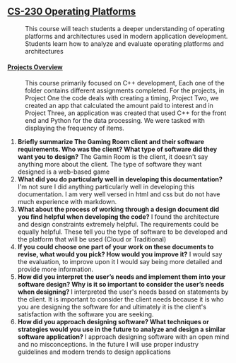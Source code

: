 ## <u>CS-230 Operating Platforms</u>
<dd>This course will teach students a deeper understanding of operating platforms and architectures used in modern application development.  Students learn how to analyze and evaluate operating platforms and architectures</dd>

<dl>
    <dt><h4><u>Projects Overview</u></h4></dt>
    <dd>This course primarily focused on C++ development, Each one of the folder contains different assignments completed.  For the projects, in Project One the code deals with creating a timing, Project Two, we created an app that calculated the amount paid to interest and in Project Three, an application was created that used C++ for the front end and Python for the data processing.  We were tasked with displaying the frequency of items. </dd>
</dl>

1.  <b>Briefly summarize The Gaming Room client and their software requirements. Who was the client? What type of software did they want you to design?</b>
       The Gamin Room is the client, it doesn't say anything more about the client.  The type of software they want designed is a web-based game
2.  <b>What did you do particularly well in developing this documentation?</b>
     I'm not sure I did anything particularly well in developing this documentation.  I am very well versed in html and css but do not have much experience with markdown.
3.  <b>What about the process of working through a design document did you find helpful when developing the code?</b>
    I found the architecture and design constraints extremely helpful.  The requirements could be equally helpful.  These tell you the type of software to be developed and the platform that will be used (Cloud or Traditional)
4.  <b>If you could choose one part of your work on these documents to revise, what would you pick? How would you improve it?</b>
    I would say the evaluation, to improve upon it I would say being more detailed and provide more information.
5.  <b>How did you interpret the user’s needs and implement them into your software design? Why is it so important to consider the user’s needs when designing?
    </b>I interpreted the user's needs based on statements by the client.  It is important to consider the client needs because it is who you are designing the software for and ultimately it is the client's satisfaction with the software you are seeking.
6.  <b>How did you approach designing software? What techniques or strategies would you use in the future to analyze and design a similar software application?</b>  I approach designing software with an open mind and no misconceptions.  In the future I will use proper industry guidelines and modern trends to design applications
